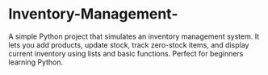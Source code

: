 # Inventory-Management-
A simple Python project that simulates an inventory management system. It lets you add products, update stock, track zero-stock items, and display current inventory using lists and basic functions. Perfect for beginners learning Python.
